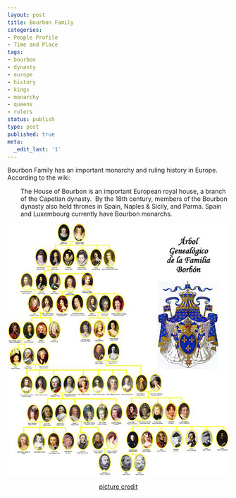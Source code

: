 ```yaml
---
layout: post
title: Bourbon Family
categories:
- People Profile
- Time and Place
tags:
- bourbon
- dynasty
- europe
- history
- kings
- monarchy
- queens
- rulers
status: publish
type: post
published: true
meta:
  _edit_last: '1'
---
```

Bourbon Family has an important monarchy and ruling history in Europe. According to the wiki:
<p style="padding-left: 30px;">The House of Bourbon is an important European royal house, a branch of the Capetian dynasty.  By the 18th century, members of the Bourbon dynasty also held thrones in Spain, Naples &amp; Sicily, and Parma. Spain and Luxembourg currently have Bourbon monarchs.</p>
<p style="text-align: center;"><img class="size-full wp-image-640" title="french_bourbons" src="/img/french_bourbons.jpg" alt="" /></p>
<p style="text-align: center;"><a href="http://en.wikipedia.org/wiki/Image:French_Bourbons.JPG">picture credit</a></p>
 

 
